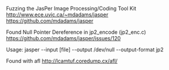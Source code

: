 Fuzzing the JasPer Image Processing/Coding Tool Kit
  http://www.ece.uvic.ca/~mdadams/jasper
  https://github.com/mdadams/jasper

Found Null Pointer Dereference in jp2_encode (jp2_enc.c)
https://github.com/mdadams/jasper/issues/120

Usage: jasper --input [file] --output /dev/null --output-format jp2

Found with afl
http://lcamtuf.coredump.cx/afl/
